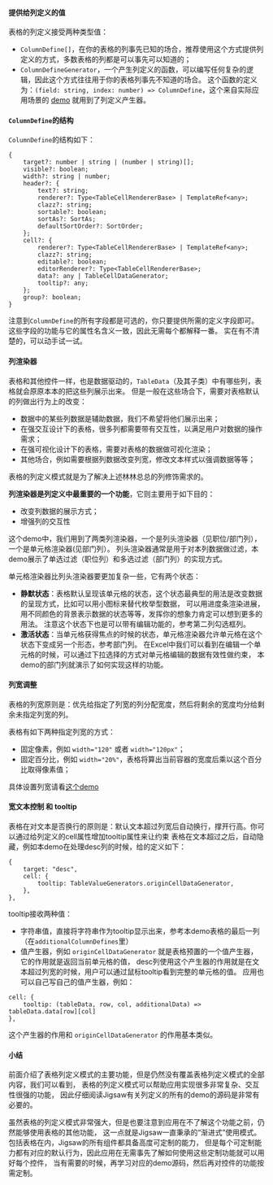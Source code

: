 #### 提供给列定义的值
表格的列定义接受两种类型值：
- `ColumnDefine[]`，在你的表格的列事先已知的场合，推荐使用这个方式提供列定义的方式，多数表格的列都是可以事先可以知道的；
- `ColumnDefineGenerator`，一个产生列定义的函数，可以编写任何复杂的逻辑，因此这个方式往往用于你的表格列事先不知道的场合。
这个函数的定义为：`(field: string, index: number) => ColumnDefine`，这个来自实际应用场景的 [demo](#/table/swim-lane-diagram)
就用到了列定义产生器。

#### `ColumnDefine`的结构

`ColumnDefine`的结构如下：

```
{
    target?: number | string | (number | string)[];
    visible?: boolean;
    width?: string | number;
    header?: {
        text?: string;
        renderer?: Type<TableCellRendererBase> | TemplateRef<any>;
        clazz?: string;
        sortable?: boolean;
        sortAs?: SortAs;
        defaultSortOrder?: SortOrder;
    };
    cell?: {
        renderer?: Type<TableCellRendererBase> | TemplateRef<any>;
        clazz?: string;
        editable?: boolean;
        editorRenderer?: Type<TableCellRendererBase>;
        data?: any | TableCellDataGenerator;
        tooltip?: any;
    };
    group?: boolean;
}
```

注意到`ColumnDefine`的所有字段都是可选的，你只要提供所需的定义字段即可。这些字段的功能与它的属性名含义一致，因此无需每个都解释一番。
实在有不清楚的，可以动手试一试。

#### 列渲染器

表格和其他控件一样，也是数据驱动的，`TableData`（及其子类）中有哪些列，表格就会原原本本的把这些列展示出来。
但是一般在这些场合下，需要对表格默认的列做出行为上的改变：
- 数据中的某些列数据是辅助数据，我们不希望将他们展示出来；
- 在强交互设计下的表格，很多列都需要带有交互性，以满足用户对数据的操作需求；
- 在强可视化设计下的表格，需要对表格的数据做可视化渲染；
- 其他场合，例如需要根据列数据改变列宽，修改文本样式以强调数据等等；

表格的列定义模式就是为了解决上述林林总总的列修饰需求的。

**列渲染器是列定义中最重要的一个功能**，它则主要用于如下目的：
- 改变列数据的展示方式；
- 增强列的交互性

这个demo中，我们用到了两类列渲染器，一个是列头渲染器（见职位/部门列），一个是单元格渲染器(见部门列）。
列头渲染器通常是用于对本列数据做过滤，本demo展示了单选过滤（职位列）和多选过滤（部门列）的实现方式。

单元格渲染器比列头渲染器要更加复杂一些，它有两个状态：
- **静默状态**：表格默认呈现该单元格的状态，这个状态最典型的用法是改变数据的呈现方式，比如可以用小图标来替代枚举型数据，
    可以用进度条渲染进展，用不同颜色的背景表示数据的状态等等，发挥你的想象力肯定可以想到更多的用法。
    注意这个状态下也是可以带有编辑功能的，参考第二列勾选框列。
- **激活状态**：当单元格获得焦点的时候的状态，单元格渲染器允许单元格在这个状态下变成另一个形态，参考部门列。
    在Excel中我们可以看到在编辑一个单元格的时候，可以通过下拉选择的方式对单元格编辑的数据有效性做约束，
    本demo的部门列就演示了如何实现这样的功能。

#### 列宽调整

表格的列宽原则是：优先给指定了列宽的列分配宽度，然后将剩余的宽度均分给剩余未指定列宽的列。

表格有如下两种指定列宽的方式：
- 固定像素，例如 `width="120"` 或者 `width="120px"`；
- 固定百分比，例如 `width="20%"`，表格将算出当前容器的宽度后乘以这个百分比取得像素值；

具体设置列宽请看[这个demo](#/table/content-width)


#### 宽文本控制 和 tooltip

表格在对文本是否换行的原则是：默认文本超过列宽后自动换行，撑开行高。你可以通过给列定义的cell属性增加tooltip属性来让约束
表格在文本超过之后，自动隐藏，例如本demo在处理desc列的时候，给的定义如下：
```
{
    target: "desc",
    cell: {
        tooltip: TableValueGenerators.originCellDataGenerator,
    },
},
```
tooltip接收两种值：
- 字符串值，直接将字符串作为tooltip显示出来，参考本demo表格的最后一列（在`additionalColumnDefines`里）
- 值产生器，例如 `originCellDataGenerator` 就是表格预置的一个值产生器，它的作用就是返回当前单元格的值，
    desc列使用这个产生器的作用就是在文本超过列宽的时候，用户可以通过鼠标tooltip看到完整的单元格的值。
    应用也可以自己写自己的值产生器，例如：
    
```
cell: {
    tooltip: (tableData, row, col, additionalData) => tableData.data[row][col]
},
```

这个产生器的作用和 `originCellDataGenerator` 的作用基本类似。

#### 小结

前面介绍了表格列定义模式的主要功能，但是仍然没有覆盖表格列定义模式的全部内容，我们可以看到，
表格的列定义模式可以帮助应用实现很多非常复杂、交互性很强的功能，
因此仔细阅读Jigsaw有关列定义的所有的demo的源码是非常有必要的。

虽然表格的列定义模式非常强大，但是也要注意到应用在不了解这个功能之前，仍然能够使用表格的其他功能，
这一点就是Jigsaw一直秉承的“渐进式”使用模式。包括表格在内，Jigsaw的所有组件都具备高度可定制的能力，
但是每个可定制能力都有对应的默认行为，因此应用在无需事先了解如何使用这些定制功能就可以用好每个控件，
当有需要的时候，再学习对应的demo源码，然后再对控件的功能按需定制。





